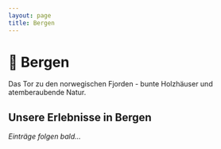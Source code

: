 ```yaml
---
layout: page
title: Bergen
---
```


# 🎨 Bergen

Das Tor zu den norwegischen Fjorden - bunte Holzhäuser und atemberaubende Natur.

## Unsere Erlebnisse in Bergen

*Einträge folgen bald...*